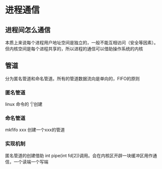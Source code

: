 # 进程通信
## 进程间怎么通信
本质上来说每个进程用户地址空间是独立的，一般不能互相访问（安全等因素）。但内核空间是每个进程共享的，所以进程的通信可以借助操作系统的内核

## 管道
分为匿名管道和命名管道。所有的管道数据流向是单向的，FIFO的原则
### 匿名管道
linux 命令的 ‘|’创建

### 命名管道
mkfifo xxx 创建一个xxx的管道

### 实现机制
匿名管道的创建借助 int pipe(int fd[2])调用。会在内核区开辟一块缓冲区用作通信，一个读端一个写端
